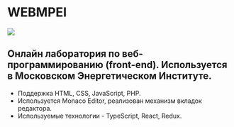 # WEBMPEI
<img src="https://i.postimg.cc/qM76GrFS/ezgif-6-7b3615af96ee.gif" />

## Онлайн лаборатория по веб-программированию (front-end). Используется в Московском Энергетическом Институте.

- Поддержка HTML, CSS, JavaScript, PHP.
- Используется Monaco Editor, реализован механизм вкладок редактора.
- Используемые технологии - TypeScript, React, Redux.

